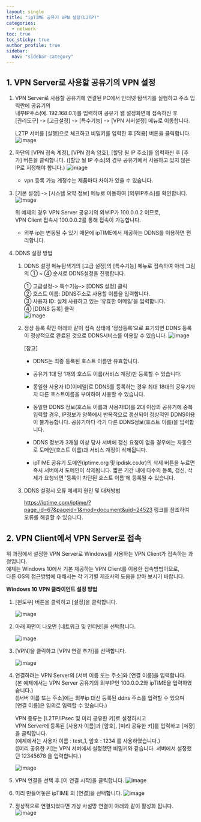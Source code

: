 ```yaml
---
layout: single
title: "ipTIME 공유기 VPN 설정(L2TP)"
categories:
  - network
toc: true
toc_sticky: true
author_profile: true
sidebar:
  nav: "sidebar-category"
---
```


## 1. VPN Server로 사용할 공유기의 VPN 설정

1. VPN Server로 사용할 공유기에 연결된 PC에서 인터넷 탐색기를 실행하고 주소 입력란에 공유기의 <br/>
   내부IP주소(예. 192.168.0.1)를 입력하여 공유기 웹 설정화면에 접속하신 후 <br/>
   [관리도구] -> [고급설정] -> [특수기능] -> [VPN 서버설정] 메뉴로 이동합니다.

   L2TP 서버를 [실행]으로 체크하고 비밀키를 입력한 후 [적용] 버튼을 클릭합니다.
   ![image](https://github.com/user-attachments/assets/260863bf-8f54-4233-91f3-63461d0da190)

2. 하단의 [VPN 접속 계정], [VPN 접속 암호], [할당 될 IP 주소]를 입력하신 후 [추가] 버튼을 클릭합니다.
   ([할당 될 IP 주소]의 경우 공유기에서 사용하고 있지 않은 IP로 지정해야 합니다.)
   ![image](https://github.com/user-attachments/assets/49d1b7aa-ddc0-448d-8044-a926a503b2e8)

   - vpn 등록 가능 계정수는 제품마다 차이가 있을 수 있습니다.

3. [기본 설정] -> [시스템 요약 정보] 메뉴로 이동하여 [외부IP주소]를 확인합니다.
   ![image](https://github.com/user-attachments/assets/33340be7-513e-41b2-9b66-30c375a561be)

   위 예제의 경우 VPN Server 공유기의 외부IP가 100.0.0.2 이므로,<br/>
   VPN Client 접속시 100.0.0.2를 통해 접속이 가능합니다.

   - 외부 ip는 변동될 수 있기 때문에 ipTIME에서 제공하는 DDNS를 이용하면 편리합니다.

4. DDNS 설정 방법

   1. DDNS 설정
      메뉴탐색기의 [고급 설정]의 [특수기능] 메뉴로 접속하여 아래 그림의 ① ~ ④ 순서로 DDNS설정을 진행합니다.

      ① 고급설정-> 특수기능-> [DDNS 설정] 클릭<br/>
      ② 호스트 이름: DDNS주소로 사용할 이름을 입력합니다.<br/>
      ③ 사용자 ID: 실제 사용하고 있는 ‘유효한 이메일’을 입력합니다.<br/>
      ④ [DDNS 등록] 클릭<br/>
      ![image](https://github.com/user-attachments/assets/fc373da8-d286-442d-b55e-9b9c0db39831)

   2. 정상 등록 확인
      아래와 같이 접속 상태에 ‘정상등록’으로 표기되면 DDNS 등록이 정상적으로 완료된 것으로 DDNS서비스를 이용할 수 있습니다.
      ![image](https://github.com/user-attachments/assets/cd7c2d89-2c88-4bb3-add6-8042954c2fe7)

      [참고]

      - DDNS는 최종 등록된 호스트 이름만 유효합니다.

      - 공유기 1대 당 1개의 호스트 이름(서비스 계정)만 등록할 수 있습니다.
      - 동일한 사용자 ID(이메일)로 DDNS를 등록하는 경우 최대 18대의 공유기까지 다른 호스트이름을 부여하여 사용할 수 있습니다.
      - 동일한 DDNS 정보(호스트 이름과 사용자ID)를 2대 이상의 공유기에 중복 입력할 경우, IP정보가 양쪽에서 반복적으로 갱신되어 정상적인
        DDNS이용이 불가능합니다. 공유기마다 각기 다른 DDNS정보(호스트 이름)을 입력합니다.
      - DDNS 정보가 3개월 이상 당사 서버에 갱신 요청이 없을 경우에는 자동으로 도메인(호스트 이름)과 서비스 계정이 삭제됩니다.
      - ipTIME 공유기 도메인(iptime.org 및 ipdisk.co.kr)의 삭제 버튼을 누르면 즉시 서버에서 도메인이 삭제됩니다. 짧은 기간 내에
        다수의 등록, 갱신, 삭제가 요청되면 '등록이 차단된 호스트 이름'에 등록될 수 있습니다.

   3. DDNS 설정시 오류 메세지 원인 및 대처방법

      <https://iptime.com/iptime/?page_id=67&pageid=1&mod=document&uid=24523> 링크를 참조하여 오류를 해결할 수 있습니다.

## 2. VPN Client에서 VPN Server로 접속

위 과정에서 설정한 VPN Server로 Windows를 사용하는 VPN Client가 접속하는 과정입니다.<br/>
예제는 Windows 10에서 기본 제공하는 VPN Client를 이용한 접속방법이므로,<br/>
다른 OS의 접근방법에 대해서는 각 기기별 제조사의 도움을 받아 보시기 바랍니다.<br/>

<b>Windows 10 VPN 클라이언트 설정 방법</b>

1.  [윈도우] 버튼을 클릭하고 [설정]을 클릭합니다.

    ![image](https://github.com/user-attachments/assets/5b9cbc0e-e2d4-4551-b374-57818198825c)

2.  아래 화면이 나오면 [네트워크 및 인터넷]을 선택합니다.

    ![image](https://github.com/user-attachments/assets/cc790858-082e-45e9-ab62-ccfb24033a0c)

3.  [VPN]을 클릭하고 [VPN 연결 추가]를 선택합니다.

    ![image](https://github.com/user-attachments/assets/62de7990-c99c-4ba9-aad6-0d2c9b61c448)

4.  연결하려는 VPN Server의 [서버 이름 또는 주소]와 [연결 이름]을 입력합니다.<br/>
    (본 예제에서는 VPN Server 공유기의 외부IP인 100.0.0.2와 ipTIME을 입력하였습니다.)<br/>
    ([서버 이름 또는 주소]에는 외부ip 대신 등록된 ddns 주소를 입력할 수 있으며<br/>
    [연결 이름]은 임의로 입력할 수 있습니다.)

    VPN 종류는 [L2TP/IPsec 및 미리 공유한 키]로 설정하시고<br/>
    VPN Server에 등록된 [사용자 이름]과 [암호], [미리 공유한 키]를 입력하고 [저장]을 클릭합니다.<br/>
    (예제에서는 사용자 이름 : test_1, 암호 : 1234 를 사용하였습니다.)<br/>
    ([미리 공유한 키]는 VPN 서버에서 설정했던 비밀키와 같습니다. 서버에서 설정했던 12345678 을 입력합니다.)

    ![image](https://github.com/user-attachments/assets/22f3dde8-e9e2-4945-99b7-c8756f7655d3)

5.  VPN 연결을 선택 후 [이 연결 시작]을 클릭합니다.
    ![image](https://github.com/user-attachments/assets/4180b6a1-6856-4d6a-be6a-4fb9aaf6e477)

6.  미리 만들어놓은 ipTIME 의 [연결]을 선택합니다.
    ![image](https://github.com/user-attachments/assets/3d95d671-1601-44f5-8975-d6c536cbe53e)

7.  정상적으로 연결되었다면 가상 사설망 연결이 아래와 같이 활성화 됩니다.
    ![image](https://github.com/user-attachments/assets/828a763b-d40e-48bc-b623-5830882d79b6)
